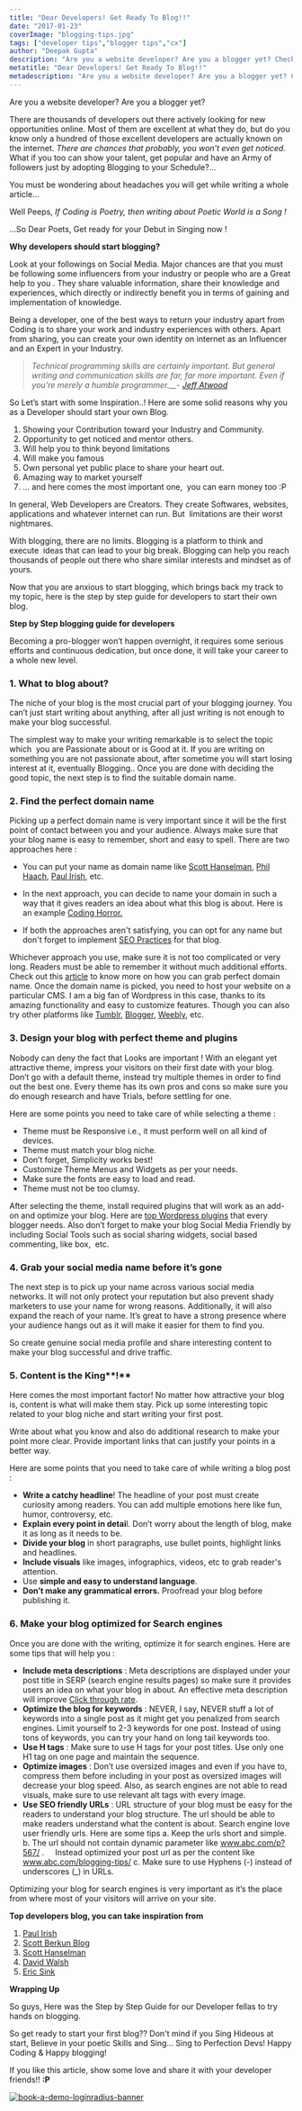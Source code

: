 ```yaml
---
title: "Dear Developers! Get Ready To Blog!!"
date: "2017-01-23"
coverImage: "blogging-tips.jpg"
tags: ["developer tips","blogger tips","cx"]
author: "Deepak Gupta"
description: "Are you a website developer? Are you a blogger yet? Check out this step by step guide for developers to rock at blogging!"
metatitle: "Dear Developers! Get Ready To Blog!!"
metadescription: "Are you a website developer? Are you a blogger yet? Check out this step by step guide for developers to rock at blogging!"
---
```

Are you a website developer? Are you a blogger yet?

There are thousands of developers out there actively looking for new opportunities online. Most of them are excellent at what they do, but do you know only a hundred of those excellent developers are actually known on the internet. _There are chances that probably, you won’t even get noticed._ What if you too can show your talent, get popular and have an Army of followers just by adopting Blogging to your Schedule?...

You must be wondering about headaches you will get while writing a whole article…

Well Peeps, _If Coding is Poetry, then writing about Poetic World is a Song !_

...So Dear Poets, Get ready for your Debut in Singing now !

**Why developers should start blogging?**

Look at your followings on Social Media. Major chances are that you must be following some influencers from your industry or people who are a Great help to you . They share valuable information, share their knowledge and experiences, which directly or indirectly benefit you in terms of gaining and implementation of knowledge.

Being a developer, one of the best ways to return your industry apart from Coding is to share your work and industry experiences with others. Apart from sharing, you can create your own identity on internet as an Influencer and an Expert in your Industry. 

> _Technical programming skills are certainly important. But general writing and communication skills are far, far more important. Even if you’re merely a humble programmer.__\-_ [_Jeff Atwood_](http://www.codinghorror.com/blog/archives/000616.html)

So Let’s start with some Inspiration..! Here are some solid reasons why you as a Developer should start your own Blog.

1. Showing your Contribution toward your Industry and Community.
2. Opportunity to get noticed and mentor others.
3. Will help you to think beyond limitations
4. Will make you famous
5. Own personal yet public place to share your heart out.
6. Amazing way to market yourself
7. … and here comes the most important one,  you can earn money too :P

In general, Web Developers are Creators. They create Softwares, websites, applications and whatever internet can run. But  limitations are their worst nightmares.

With blogging, there are no limits. Blogging is a platform to think and execute  ideas that can lead to your big break. Blogging can help you reach thousands of people out there who share similar interests and mindset as of yours.

Now that you are anxious to start blogging, which brings back my track to my topic, here is the step by step guide for developers to start their own blog.

**Step by Step blogging guide for developers**

Becoming a pro-blogger won’t happen overnight, it requires some serious efforts and continuous dedication, but once done, it will take your career to a whole new level.

### **1\. W****hat to blog about****?**

The niche of your blog is the most crucial part of your blogging journey. You can’t just start writing about anything, after all just writing is not enough to make your blog successful.

The simplest way to make your writing remarkable is to select the topic which  you are Passionate about or is Good at it. If you are writing on something you are not passionate about, after sometime you will start losing interest at it, eventually Blogging.. Once you are done with deciding the good topic, the next step is to find the suitable domain name.

### **2\. Find the perfect domain name**

Picking up a perfect domain name is very important since it will be the first point of contact between you and your audience. Always make sure that your blog name is easy to remember, short and easy to spell. There are two approaches here :

- You can put your name as domain name like [Scott Hanselman](http://www.hanselman.com/blog/), [Phil Haach](http://haacked.com/), [Paul Irish](http://www.paulirish.com/), etc.

- In the next approach, you can decide to name your domain in such a way that it gives readers an idea about what this blog is about. Here is an example [Coding Horror.](http://blog.codinghorror.com/)
- If both the approaches aren't satisfying, you can opt for any name but don't forget to implement [SEO Practices](http://backlinko.com/seo-techniques) for that blog.

Whichever approach you use, make sure it is not too complicated or very long. Readers must be able to remember it without much additional efforts. Check out this [article](http://www.successfulblogging.com/how-to-come-up-with-a-blog-name/) to know more on how you can grab perfect domain name. Once the domain name is picked, you need to host your website on a particular CMS. I am a big fan of Wordpress in this case, thanks to its amazing functionality and easy to customize features. Though you can also try other platforms like [Tumblr](http://tumblr.com), [Blogger](https://www.blogger.com/), [Weebly](http://www.weebly.com/), etc.

### **3\. Design your blog with perfect theme and plugins**

Nobody can deny the fact that Looks are important ! With an elegant yet attractive theme, impress your visitors on their first date with your blog. Don’t go with a default theme, instead try multiple themes in order to find out the best one. Every theme has its own pros and cons so make sure you do enough research and have Trials, before settling for one.

Here are some points you need to take care of while selecting a theme :

- Theme must be Responsive i.e., it must perform well on all kind of devices.
- Theme must match your blog niche.
- Don’t forget, Simplicity works best!
- Customize Theme Menus and Widgets as per your needs.
- Make sure the fonts are easy to load and read.
- Theme must not be too clumsy.

After selecting the theme, install required plugins that will work as an add-on and optimize your blog. Here are [top Wordpress plugins](https://blog.bufferapp.com/best-wordpress-plugins) that every blogger needs. Also don’t forget to make your blog Social Media Friendly by including Social Tools such as social sharing widgets, social based commenting, like box,  etc.

### **4\. Grab your social media name before it’s gone** 

The next step is to pick up your name across various social media networks. It will not only protect your reputation but also prevent shady marketers to use your name for wrong reasons. Additionally, it will also expand the reach of your name. It’s great to have a strong presence where your audience hangs out as it will make it easier for them to find you.

So create genuine social media profile and share interesting content to make your blog successful and drive traffic.

### **5\. Content is the King****!**

Here comes the most important factor! No matter how attractive your blog is, content is what will make them stay. Pick up some interesting topic related to your blog niche and start writing your first post.

Write about what you know and also do additional research to make your point more clear. Provide important links that can justify your points in a better way.

Here are some points that you need to take care of while writing a blog post :

- **Write a catchy headline**! The headline of your post must create curiosity among readers. You can add multiple emotions here like fun, humor, controversy, etc.
- **Explain every point in detai**l. Don’t worry about the length of blog, make it as long as it needs to be.
- **Divide your blog** in short paragraphs, use bullet points, highlight links and headlines.
- **Include visuals** like images, infographics, videos, etc to grab reader's attention.
- Use **simple and easy to understand language**.
- **Don’t make any grammatical errors.** Proofread your blog before publishing it.

### **6\. Make your blog optimized for Search engines**

Once you are done with the writing, optimize it for search engines. Here are some tips that will help you :

- **Include meta descriptions** : Meta descriptions are displayed under your post title in SERP (search engine results pages) so make sure it provides users an idea on what your blog in about. An effective meta description will improve [Click through rate](https://en.wikipedia.org/wiki/Click-through_rate).
- **Optimize the blog for keywords** : NEVER, I say, NEVER stuff a lot of keywords into a single post as it might get you penalized from search engines. Limit yourself to 2-3 keywords for one post. Instead of using tons of keywords, you can try your hand on long tail keywords too.
- **Use H tags** : Make sure to use H tags for your post titles. Use only one H1 tag on one page and maintain the sequence.
- **Optimize images** : Don’t use oversized images and even if you have to, compress them before including in your post as oversized images will decrease your blog speed. Also, as search engines are not able to read visuals, make sure to use relevant alt tags with every image.
- **Use SEO friendly URLs** : URL structure of your blog must be easy for the readers to understand your blog structure. The url should be able to make readers understand what the content is about. Search engine love user friendly urls. Here are some tips a. Keep the urls short and simple. b. The url should not contain dynamic parameter like www.abc.com/p?567/ .     Instead optimized your post url as per the content like   www.abc.com/blogging-tips/ c. Make sure to use Hyphens (-) instead of underscores (\_) in URLs.

Optimizing your blog for search engines is very important as it’s the place from where most of your visitors will arrive on your site.

**Top developers blog, you can take inspiration from**

1. [Paul Irish](http://www.paulirish.com/)
2. [Scott Berkun Blog](http://scottberkun.com/blog/)
3. [Scott Hanselman](http://www.hanselman.com/blog/)
4. [David Walsh](http://davidwalsh.name/)
5. [Eric Sink](http://ericsink.com/)

**Wrapping Up**

So guys, Here was the Step by Step Guide for our Developer fellas to try hands on blogging.

So get ready to start your first blog?? Don't mind if you Sing Hideous at start, Believe in your poetic Skills and Sing… Sing to Perfection Devs! Happy Coding & Happy blogging!

If you like this article, show some love and share it with your developer friends!! **:P**

[![book-a-demo-loginradius-banner](../../assets/book-a-demo-loginradius.png)](https://www.loginradius.com/book-a-demo/)